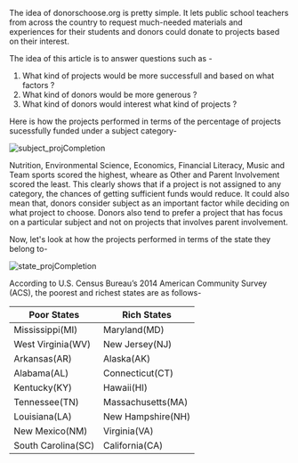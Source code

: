 
The idea of donorschoose.org is pretty simple. It lets public school teachers from across the country to request much-needed materials 
and experiences for their students and donors could donate to projects based on their interest.

The idea of this article is to answer questions such as - <br>
1) What kind of projects would be more successfull and based on what factors ?<br>
2) What kind of donors would be more generous ?<br>
3) What kind of donors would interest what kind of projects ?<br>

Here is how the projects performed in terms of the percentage of projects sucessfully funded under a subject category-

![subject_projCompletion](https://raw.githubusercontent.com/maneeshj/data-science-intensive/master/Donor-Choose-Project/Images/subject_projCompletion.png)

Nutrition, Environmental Science, Economics, Financial Literacy, Music and Team sports scored the highest, wheare as Other and Parent Involvement scored the least. This clearly shows that if a project is not assigned to any category, the chances of getting sufficient  funds would reduce. It could also mean that, donors consider subject as an important factor while deciding on what project to choose.  Donors also tend to prefer a project that has focus on a particular subject and not on projects that involves parent involvement. 

Now, let's look at how the projects performed in terms of the state they belong to-

![state_projCompletion](https://raw.githubusercontent.com/maneeshj/data-science-intensive/master/Donor-Choose-Project/Images/state_projCompletion.png)

According to U.S. Census Bureau’s 2014 American Community Survey (ACS), the poorest and richest states are as follows-

Poor States | Rich States
------------ | -------------
Mississippi(MI) | Maryland(MD)
West Virginia(WV) | New Jersey(NJ)
Arkansas(AR) | Alaska(AK)
Alabama(AL) | Connecticut(CT)
Kentucky(KY) | Hawaii(HI)
Tennessee(TN) | Massachusetts(MA)
Louisiana(LA) | New Hampshire(NH)
New Mexico(NM) | Virginia(VA)
South Carolina(SC) | California(CA)
